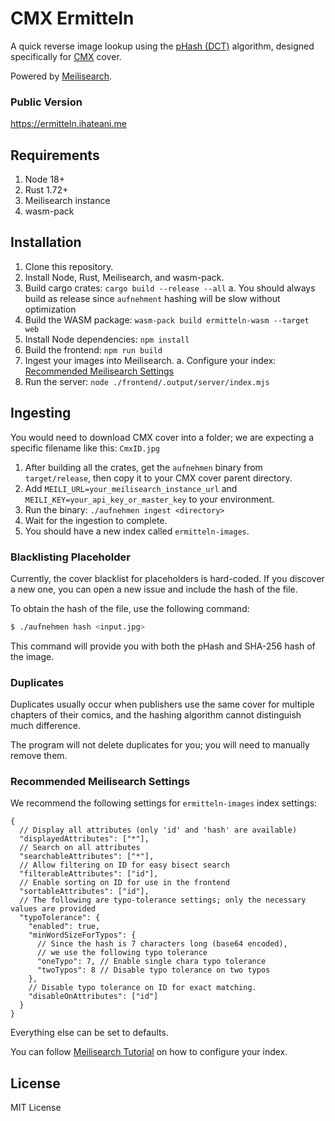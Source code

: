# CMX Ermitteln

A quick reverse image lookup using the [pHash (DCT)](https://www.phash.org/docs/design.html) algorithm, designed specifically for [CMX](https://comixology.com/) cover.

Powered by [Meilisearch](https://www.meilisearch.com/).

### Public Version

https://ermitteln.ihateani.me

## Requirements
1. Node 18+
2. Rust 1.72+
3. Meilisearch instance
4. wasm-pack

## Installation
1. Clone this repository.
2. Install Node, Rust, Meilisearch, and wasm-pack.
3. Build cargo crates: `cargo build --release --all`
   a. You should always build as release since `aufnehment` hashing will be slow without optimization
4. Build the WASM package: `wasm-pack build ermitteln-wasm --target web`
5. Install Node dependencies: `npm install`
6. Build the frontend: `npm run build`
7. Ingest your images into Meilisearch.
   a. Configure your index: [Recommended Meilisearch Settings](#recommended-meilisearch-settings)
8. Run the server: `node ./frontend/.output/server/index.mjs`

## Ingesting
You would need to download CMX cover into a folder; we are expecting a specific filename like this: `CmxID.jpg`

1. After building all the crates, get the `aufnehmen` binary from `target/release`, then copy it to your CMX cover parent directory.
2. Add `MEILI_URL=your_meilisearch_instance_url` and `MEILI_KEY=your_api_key_or_master_key` to your environment.
3. Run the binary: `./aufnehmen ingest <directory>`
4. Wait for the ingestion to complete.
5. You should have a new index called `ermitteln-images`.

### Blacklisting Placeholder

Currently, the cover blacklist for placeholders is hard-coded. If you discover a new one, you can open a new issue and include the hash of the file.

To obtain the hash of the file, use the following command:
```bash
$ ./aufnehmen hash <input.jpg>
```

This command will provide you with both the pHash and SHA-256 hash of the image.

### Duplicates

Duplicates usually occur when publishers use the same cover for multiple chapters of their comics, and the hashing algorithm cannot distinguish much difference.

The program will not delete duplicates for you; you will need to manually remove them.

### Recommended Meilisearch Settings

We recommend the following settings for `ermitteln-images` index settings:
```jsonc
{
  // Display all attributes (only 'id' and 'hash' are available)
  "displayedAttributes": ["*"],
  // Search on all attributes
  "searchableAttributes": ["*"],
  // Allow filtering on ID for easy bisect search
  "filterableAttributes": ["id"],
  // Enable sorting on ID for use in the frontend
  "sortableAttributes": ["id"],
  // The following are typo-tolerance settings; only the necessary values are provided
  "typoTolerance": {
    "enabled": true,
    "minWordSizeForTypos": {
      // Since the hash is 7 characters long (base64 encoded),
      // we use the following typo tolerance
      "oneTypo": 7, // Enable single chara typo tolerance
      "twoTypos": 8 // Disable typo tolerance on two typos
    },
    // Disable typo tolerance on ID for exact matching.
    "disableOnAttributes": ["id"]
  }
}
```

Everything else can be set to defaults.

You can follow [Meilisearch Tutorial](https://www.meilisearch.com/docs/reference/api/settings) on how to configure your index.

## License

MIT License
